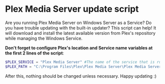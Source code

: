 # Plex Media Server update script
Are you running Plex Media Server on Windows Server as a Service? Do you have trouble updating with the built-in updater?
This script can help! It will download and install the latest available version from Plex's repository while managing the Windows Service.

**Don't forget to configure Plex's location and Service name variables at the first 2 lines of the script**:
```ps1
$PLEX_SERVICE = "Plex Media Server" #The name of the service that is running Plex Media Server
$PLEX_PATH = "C:\Program Files\Plex\Plex Media Server\Plex Media Server.exe" #The path to the Plex Media Server executable
```
After this, nothing should be changed unless necessary. Happy updating :)
